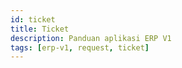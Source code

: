 ```yaml
---
id: ticket
title: Ticket
description: Panduan aplikasi ERP V1
tags: [erp-v1, request, ticket]
---
```


